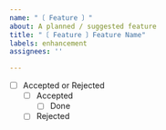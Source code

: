 ```yaml
---
name: "〔 Feature 〕"
about: A planned / suggested feature
title: "〔 Feature 〕Feature Name"
labels: enhancement
assignees: ''

---
```


- [ ] Accepted or Rejected
  - [ ] Accepted
    - [ ] Done
  - [ ] Rejected
